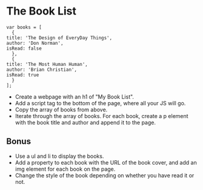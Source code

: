 # The Book List

    var books = [
      {
	title: 'The Design of EveryDay Things',
	author: 'Don Norman',
	isRead: false
      },
      { 
	title: 'The Most Human Human',
	author: 'Brian Christian',
	isRead: true
      }
    ];

- Create a webpage with an h1 of "My Book List".
- Add a script tag to the bottom of the page, where all your JS will go.
- Copy the array of books from above.
- Iterate through the array of books. For each book, create a p element with the book title and author and append it to the page.

## Bonus

- Use a ul and li to display the books.
- Add a property to each book with the URL of the book cover, and add an img element for each book on the page.
- Change the style of the book depending on whether you have read it or not.